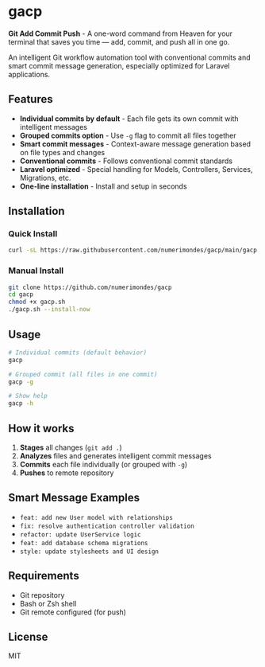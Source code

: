 # gacp

**Git Add Commit Push** - A one-word command from Heaven for your terminal that saves you time — add, commit, and push all in one go.

An intelligent Git workflow automation tool with conventional commits and smart commit message generation, especially optimized for Laravel applications.

## Features

- **Individual commits by default** - Each file gets its own commit with intelligent messages
- **Grouped commits option** - Use `-g` flag to commit all files together
- **Smart commit messages** - Context-aware message generation based on file types and changes
- **Conventional commits** - Follows conventional commit standards
- **Laravel optimized** - Special handling for Models, Controllers, Services, Migrations, etc.
- **One-line installation** - Install and setup in seconds

## Installation

### Quick Install

```bash
curl -sL https://raw.githubusercontent.com/numerimondes/gacp/main/gacp.sh -o gacp.sh && chmod +x gacp.sh && ./gacp.sh --install-now
```

### Manual Install

```bash
git clone https://github.com/numerimondes/gacp
cd gacp
chmod +x gacp.sh
./gacp.sh --install-now
```

## Usage

```bash
# Individual commits (default behavior)
gacp

# Grouped commit (all files in one commit)
gacp -g

# Show help
gacp -h
```

## How it works

1. **Stages** all changes (`git add .`)
2. **Analyzes** files and generates intelligent commit messages
3. **Commits** each file individually (or grouped with `-g`)
4. **Pushes** to remote repository

## Smart Message Examples

- `feat: add new User model with relationships`
- `fix: resolve authentication controller validation`
- `refactor: update UserService logic`
- `feat: add database schema migrations`
- `style: update stylesheets and UI design`

## Requirements

- Git repository
- Bash or Zsh shell
- Git remote configured (for push)

## License

MIT
